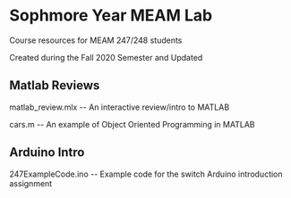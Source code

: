 # Sophmore Year MEAM Lab

Course resources for MEAM 247/248 students 

Created during the Fall 2020 Semester and Updated

## Matlab Reviews
matlab_review.mlx -- An interactive review/intro to MATLAB

cars.m -- An example of Object Oriented Programming in MATLAB

## Arduino Intro

247ExampleCode.ino -- Example code for the switch Arduino introduction assignment 
